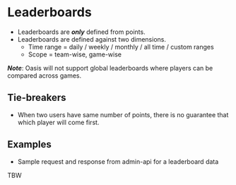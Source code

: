 # Leaderboards

* Leaderboards are **_only_** defined from points.
* Leaderboards are defined against two dimensions.
    * Time range = daily / weekly / monthly / all time / custom ranges
    * Scope = team-wise, game-wise

**_Note_**: Oasis will not support global leaderboards where players can be compared across games.

## Tie-breakers

* When two users have same number of points, there is no guarantee that which player will come first.

## Examples

* Sample request and response from admin-api for a leaderboard data

TBW
